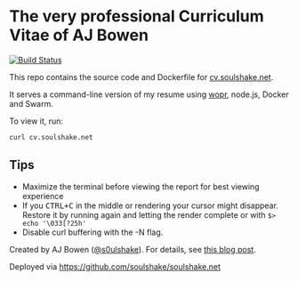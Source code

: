 # The very professional Curriculum Vitae of AJ Bowen

[![Build Status](https://travis-ci.org/soulshake/cv.soulshake.net.svg?branch=master)](https://travis-ci.org/soulshake/cv.soulshake.net)

This repo contains the source code and Dockerfile for [cv.soulshake.net](http://cv.soulshake.net).

It serves a command-line version of my resume using [wopr](https://github.com/yaronn/wopr), node.js, Docker and Swarm.

To view it, run:

`````bash
curl cv.soulshake.net
`````

## Tips

  * Maximize the terminal before viewing the report for best viewing experience
  * If you <kbd>CTRL+C</kbd> in the middle or rendering your cursor might disappear. Restore it by running again and letting the render complete or with `$> echo '\033[?25h'`
  * Disable curl buffering with the -N flag.

Created by AJ Bowen ([@s0ulshake](https://twitter.com/s0ulshake)). For details, see [this blog post](http://blog.soulshake.net/2016/04/command-line-resume/).

Deployed via https://github.com/soulshake/soulshake.net
